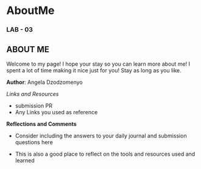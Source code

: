 # AboutMe

### LAB - 03
## ABOUT ME

Welcome to my page! I hope your stay so you can learn more about me! I spent a lot of time making it nice just for you! Stay as long as you like. 

**Author**: Angela Dzodzomenyo

*Links and Resources*
* submission PR
* Any Links you used as reference

**Reflections and Comments**
* Consider including the answers to your daily journal and submission questions here

* This is also a good place to reflect on the tools and resources used and learned